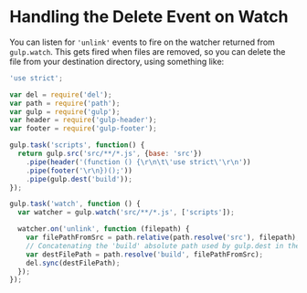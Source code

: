# Handling the Delete Event on Watch

You can listen for `'unlink'` events to fire on the watcher returned from `gulp.watch`.
This gets fired when files are removed, so you can delete the file from your destination
directory, using something like:

```js
'use strict';

var del = require('del');
var path = require('path');
var gulp = require('gulp');
var header = require('gulp-header');
var footer = require('gulp-footer');

gulp.task('scripts', function() {
  return gulp.src('src/**/*.js', {base: 'src'})
    .pipe(header('(function () {\r\n\t\'use strict\'\r\n'))
    .pipe(footer('\r\n})();'))
    .pipe(gulp.dest('build'));
});

gulp.task('watch', function () {
  var watcher = gulp.watch('src/**/*.js', ['scripts']);

  watcher.on('unlink', function (filepath) {
    var filePathFromSrc = path.relative(path.resolve('src'), filepath);
    // Concatenating the 'build' absolute path used by gulp.dest in the scripts task
    var destFilePath = path.resolve('build', filePathFromSrc);
    del.sync(destFilePath);
  });
});
```
